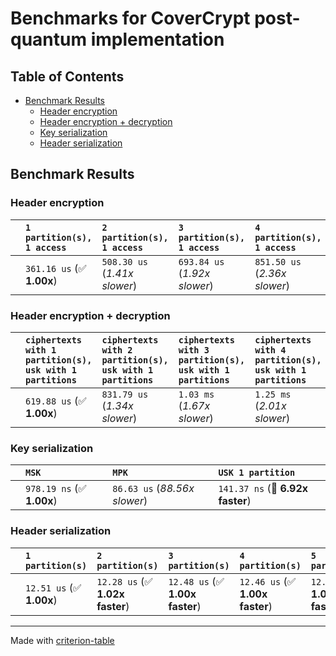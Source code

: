 # Benchmarks for CoverCrypt post-quantum implementation

## Table of Contents

- [Benchmark Results](#benchmark-results)
    - [Header encryption](#header-encryption)
    - [Header encryption + decryption](#header-encryption-+-decryption)
    - [Key serialization](#key-serialization)
    - [Header serialization](#header-serialization)

## Benchmark Results

### Header encryption

|   | `1 partition(s), 1 access` | `2 partition(s), 1 access`   | `3 partition(s), 1 access`   | `4 partition(s), 1 access`   | `5 partition(s), 1 access` |
|:--|:---------------------------|:-----------------------------|:-----------------------------|:-----------------------------|:---------------------------|
|   | `361.16 us` (✅ **1.00x**)  | `508.30 us` (*1.41x slower*) | `693.84 us` (*1.92x slower*) | `851.50 us` (*2.36x slower*) | `1.01 ms` (*2.79x slower*) |

### Header encryption + decryption

|   | `ciphertexts with 1 partition(s), usk with 1 partitions` | `ciphertexts with 2 partition(s), usk with 1 partitions` | `ciphertexts with 3 partition(s), usk with 1 partitions` | `ciphertexts with 4 partition(s), usk with 1 partitions` | `ciphertexts with 5 partition(s), usk with 1 partitions` | `ciphertexts with 1 partition(s), usk with 2 partitions` | `ciphertexts with 2 partition(s), usk with 2 partitions` | `ciphertexts with 3 partition(s), usk with 2 partitions` | `ciphertexts with 4 partition(s), usk with 2 partitions` | `ciphertexts with 5 partition(s), usk with 2 partitions` | `ciphertexts with 1 partition(s), usk with 3 partitions` | `ciphertexts with 2 partition(s), usk with 3 partitions` | `ciphertexts with 3 partition(s), usk with 3 partitions` | `ciphertexts with 4 partition(s), usk with 3 partitions` | `ciphertexts with 5 partition(s), usk with 3 partitions` |
|:--|:---------------------------------------------------------|:---------------------------------------------------------|:---------------------------------------------------------|:---------------------------------------------------------|:---------------------------------------------------------|:---------------------------------------------------------|:---------------------------------------------------------|:---------------------------------------------------------|:---------------------------------------------------------|:---------------------------------------------------------|:---------------------------------------------------------|:---------------------------------------------------------|:---------------------------------------------------------|:---------------------------------------------------------|:---------------------------------------------------------|
|   | `619.88 us` (✅ **1.00x**)                                | `831.79 us` (*1.34x slower*)                             | `1.03 ms` (*1.67x slower*)                               | `1.25 ms` (*2.01x slower*)                               | `1.43 ms` (*2.31x slower*)                               | `721.10 us` (*1.16x slower*)                             | `973.00 us` (*1.57x slower*)                             | `1.22 ms` (*1.97x slower*)                               | `1.52 ms` (*2.45x slower*)                               | `1.76 ms` (*2.84x slower*)                               | `810.82 us` (*1.31x slower*)                             | `1.11 ms` (*1.80x slower*)                               | `1.43 ms` (*2.30x slower*)                               | `1.73 ms` (*2.79x slower*)                               | `2.04 ms` (*3.30x slower*)                               |

### Key serialization

|   | `MSK`                     | `MPK`                        | `USK 1 partition`                 |
|:--|:--------------------------|:-----------------------------|:----------------------------------|
|   | `978.19 ns` (✅ **1.00x**) | `86.63 us` (*88.56x slower*) | `141.37 ns` (🚀 **6.92x faster**) |

### Header serialization

|   | `1 partition(s)`         | `2 partition(s)`                | `3 partition(s)`                | `4 partition(s)`                | `5 partition(s)`                |
|:--|:-------------------------|:--------------------------------|:--------------------------------|:--------------------------------|:--------------------------------|
|   | `12.51 us` (✅ **1.00x**) | `12.28 us` (✅ **1.02x faster**) | `12.48 us` (✅ **1.00x faster**) | `12.46 us` (✅ **1.00x faster**) | `12.46 us` (✅ **1.00x faster**) |

---
Made with [criterion-table](https://github.com/nu11ptr/criterion-table)
